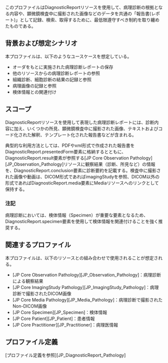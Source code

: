 このプロファイルはDiagnosticReportリソースを使用して、病理診断の根拠となる内容や、顕微鏡検査中に撮影された画像などのデータを共通の「報告書(レポート)」として記録、検索、取得するために、最低限遵守すべき制約を取り纏めたものである。

## 背景および想定シナリオ

本プロファイルは、以下のようなユースケースを想定している。

- オーダをもとに実施された病理診断レポートの保存
- 他のリソースからの病理診断レポートの参照
- 組織診断、細胞診断の結果の記録と参照
- 病理画像の記録と参照
- 検体情報との関連付け

## スコープ

DiagnosticReportリソースを使用して表現した病理診断レポートには、診断内容に加え、いくつかの所見、顕微鏡検査中に撮影された画像、テキストおよびコード化された解釈、テンプレート化された報告書などが含まれる。

典型的な利用方法としては、PDFやxml形式で作成された報告書をDiagnosticReport.presentedForm要素に格納するとともに、DiagnosticReport.result要素が参照する[JP Core Observation Pathology][JP_Observation_Pathology]リソースに観察結果（診断、所見など）の情報を、DiagnosticReport.conclusion要素に診断要約を記載する。検査中に撮影された画像や動画は、DICOM形式であればimagingStudyを参照、DICOM以外の形式であればDiagnosticReport.media要素にMediaリソースへのリンクとして保持する。

### 注記

病理診断においては、検体情報（Specimen）が重要な要素となるため、DiagnosticReport.specimen要素を使用して検体情報を関連付けることを強く推奨する。

## 関連するプロファイル

本プロファイルは、以下のリソースとの組み合わせで使用されることが想定される。

- [JP Core Observation Pathology][JP_Observation_Pathology]：病理診断による観察結果
- [JP Core ImagingStudy Pathology][JP_ImagingStudy_Pathology]：病理診断で撮影されたDICOM画像
- [JP Core Media Pathology][JP_Media_Pathology]：病理診断で撮影されたNon-DICOM画像
- [JP Core Specimen][JP_Specimen]：検体情報
- [JP Core Patient][JP_Patient]：患者情報
- [JP Core Practitioner][JP_Practitioner]：病理医情報

## プロファイル定義

[プロファイル定義を参照][JP_DiagnosticReport_Pathology]
